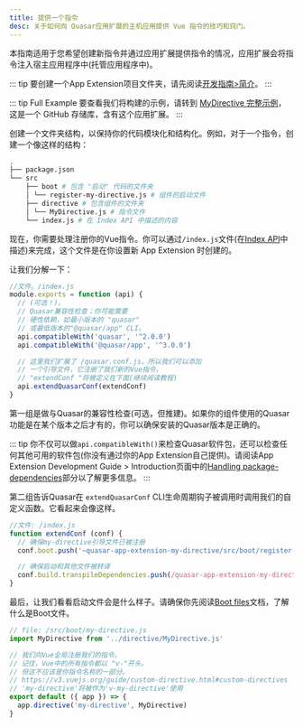 ```yaml
---
title: 提供一个指令
desc: 关于如何向 Quasar应用扩展的主机应用提供 Vue 指令的技巧和窍门。
---
```


本指南适用于您希望创建新指令并通过应用扩展提供指令的情况，应用扩展会将指令注入宿主应用程序中(托管应用程序中)。

::: tip
要创建一个App Extension项目文件夹，请先阅读[开发指南>简介](/app-extensions/development-guide/introduction)。
:::

::: tip Full Example
要查看我们将构建的示例，请转到 [MyDirective 完整示例](https://github.com/quasarframework/app-extension-examples/tree/v2/my-directive)，这是一个 GitHub 存储库，含有这个应用扩展。
:::

创建一个文件夹结构，以保持你的代码模块化和结构化。例如，对于一个指令，创建一个像这样的结构：

```bash
.
├── package.json
└── src
    ├── boot # 包含 "启动" 代码的文件夹
    │ └── register-my-directive.js # 组件的启动文件
    ├── directive # 包含组件的文件夹
    │ └── MyDirective.js # 指令文件
    └── index.js # 在 Index API 中描述的内容
```

现在，你需要处理注册你的Vue指令。你可以通过`/index.js`文件(在[Index API](/app-extensions/development-guide/index-api)中描述)来完成，这个文件是在你设置新 App Extension 时创建的。

让我们分解一下：

```js
//文件。/index.js
module.exports = function (api) {
  // (可选！)。
  // Quasar兼容性检查；你可能需要
  // 硬性依赖，如最小版本的 "quasar"
  // 或最低版本的"@quasar/app" CLI。
  api.compatibleWith('quasar', '^2.0.0')
  api.compatibleWith('@quasar/app', '^3.0.0')

  // 这里我们扩展了 /quasar.conf.js，所以我们可以添加
  // 一个引导文件，它注册了我们新的Vue指令。
  // "extendConf "将被定义在下面(继续阅读教程)
  api.extendQuasarConf(extendConf)
}
```

第一组是做与Quasar的兼容性检查(可选，但推建)。如果你的组件使用的Quasar功能是在某个版本之后才有的，你可以确保安装的Quasar版本是正确的。

::: tip
你不仅可以做`api.compatibleWith()`来检查Quasar软件包，还可以检查任何其他可用的软件包(你没有通过你的App Extension自己提供)。请阅读App Extension Development Guide > Introduction页面中的[Handling package-dependencies](/app-extensions/development-guide/introduction#handling-package-dependencies)部分以了解更多信息。
:::

第二组告诉Quasar在 `extendQuasarConf` CLI生命周期钩子被调用时调用我们的自定义函数。它看起来会像这样。

```js
//文件: /index.js
function extendConf (conf) {
  // 确保my-directive引导文件已被注册
  conf.boot.push('~quasar-app-extension-my-directive/src/boot/register-my-directive.js')

  // 确保启动和其他文件被转译
  conf.build.transpileDependencies.push(/quasar-app-extension-my-directive[/\/]src/)
}
```

最后，让我们看看启动文件会是什么样子。请确保你先阅读[Boot files](/quasar-cli/boot-files)文档，了解什么是Boot文件。

```js
// file: /src/boot/my-directive.js
import MyDirective from '../directive/MyDirective.js'

// 我们向Vue全局注册我们的指令。
// 记住，Vue中的所有指令都以 "v-"开头。
// 但这不应该是你指令名称的一部分。
// https://v3.vuejs.org/guide/custom-directive.html#custom-directives
// 'my-directive'将被作为'v-my-directive'使用
export default ({ app }) => {
  app.directive('my-directive', MyDirective)
}
```
